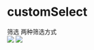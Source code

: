 # customSelect
筛选   两种筛选方式   
![](https://github.com/ccczuo/customSelect/raw/master/customSelect/111.png)
![](https://github.com/ccczuo/customSelect/raw/master/customSelect/222.png)
